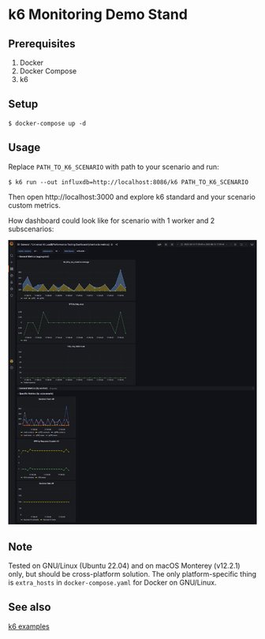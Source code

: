 # k6 Monitoring Demo Stand

## Prerequisites

1. Docker
2. Docker Compose
3. k6

## Setup

```
$ docker-compose up -d
```

## Usage

Replace `PATH_TO_K6_SCENARIO` with path to your scenario and run:

```
$ k6 run --out influxdb=http://localhost:8086/k6 PATH_TO_K6_SCENARIO
```

Then open http://localhost:3000 and explore k6 standard and your scenario custom metrics.

How dashboard could look like for scenario with 1 worker and 2 subscenarios:

![Dashboard](screenshot.png "Dashboard")

## Note

Tested on GNU/Linux (Ubuntu 22.04) and on macOS Monterey (v12.2.1) only, but should be cross-platform solution. The
only platform-specific thing is `extra_hosts` in `docker-compose.yaml` for Docker on GNU/Linux.

## See also

[k6 examples](https://github.com/Gim6626/k6-examples)
